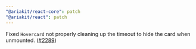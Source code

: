 ```yaml
---
"@ariakit/react-core": patch
"@ariakit/react": patch
---
```


Fixed `Hovercard` not properly cleaning up the timeout to hide the card when
unmounted. ([#2289](https://github.com/ariakit/ariakit/pull/2289))
